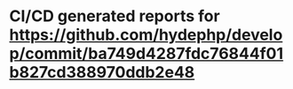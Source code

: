 # CI/CD generated reports for https://github.com/hydephp/develop/commit/ba749d4287fdc76844f01b827cd388970ddb2e48
